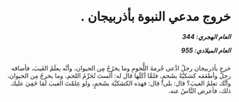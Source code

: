 <h1 dir="rtl">خروج مدعي النبوة بأذربيجان .</h1>

<h5 dir="rtl">العام الهجري:  344

العام الميلادي: 955

</h5>

<p dir="rtl">خرج بأذربيجان رجلٌ ادَّعى حُرمةَ اللُّحومِ وما يخرُجُ مِن الحيوان، وأنَّه يعلَمُ الغَيبَ، فأضافه رجلٌ وأطعَمَه كشكيَّةً بشَحمٍ، فلمَّا أكَلَها قال له: ألستَ تُحَرِّمُ اللحم، وما يخرجُ مِن الحيوان، وأنَّك تعلمُ الغيبَ؟ قال: بلى! قال: فهذه الكشكيَّة بشَحمٍ، ولو عِلمْتَ الغيبَ لَمَا خَفِيَ عليك ذلك، فأعرض النَّاسُ عنه.</p></br>
